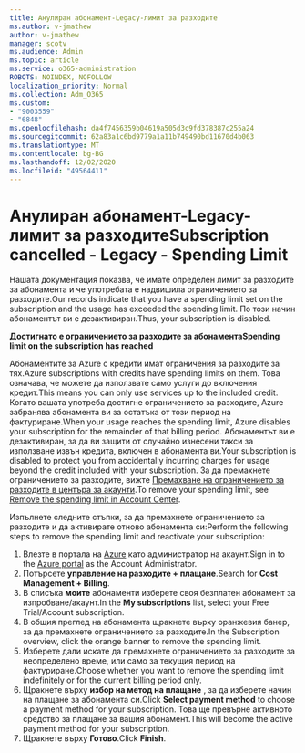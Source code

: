 ```yaml
---
title: Анулиран абонамент-Legacy-лимит за разходите
ms.author: v-jmathew
author: v-jmathew
manager: scotv
ms.audience: Admin
ms.topic: article
ms.service: o365-administration
ROBOTS: NOINDEX, NOFOLLOW
localization_priority: Normal
ms.collection: Adm_O365
ms.custom:
- "9003559"
- "6848"
ms.openlocfilehash: da4f7456359b04619a505d3c9fd378387c255a24
ms.sourcegitcommit: 62a83a1c6bd9779a1a11b749490bd11670d4b063
ms.translationtype: MT
ms.contentlocale: bg-BG
ms.lasthandoff: 12/02/2020
ms.locfileid: "49564411"
---
```

# <a name="subscription-cancelled---legacy---spending-limit"></a><span data-ttu-id="f3325-102">Анулиран абонамент-Legacy-лимит за разходите</span><span class="sxs-lookup"><span data-stu-id="f3325-102">Subscription cancelled - Legacy - Spending Limit</span></span>

<span data-ttu-id="f3325-103">Нашата документация показва, че имате определен лимит за разходите за абонамента и че употребата е надвишила ограничението за разходите.</span><span class="sxs-lookup"><span data-stu-id="f3325-103">Our records indicate that you have a spending limit set on the subscription and the usage has exceeded the spending limit.</span></span> <span data-ttu-id="f3325-104">По този начин абонаментът ви е дезактивиран.</span><span class="sxs-lookup"><span data-stu-id="f3325-104">Thus, your subscription is disabled.</span></span>

<span data-ttu-id="f3325-105">**Достигнато е ограничението за разходите за абонамента**</span><span class="sxs-lookup"><span data-stu-id="f3325-105">**Spending limit on the subscription has reached**</span></span>

<span data-ttu-id="f3325-106">Абонаментите за Azure с кредити имат ограничения за разходите за тях.</span><span class="sxs-lookup"><span data-stu-id="f3325-106">Azure subscriptions with credits have spending limits on them.</span></span> <span data-ttu-id="f3325-107">Това означава, че можете да използвате само услуги до включения кредит.</span><span class="sxs-lookup"><span data-stu-id="f3325-107">This means you can only use services up to the included credit.</span></span> <span data-ttu-id="f3325-108">Когато вашата употреба достигне ограничението за разходите, Azure забранява абонамента ви за остатъка от този период на фактуриране.</span><span class="sxs-lookup"><span data-stu-id="f3325-108">When your usage reaches the spending limit, Azure disables your subscription for the remainder of that billing period.</span></span> <span data-ttu-id="f3325-109">Абонаментът ви е дезактивиран, за да ви защити от случайно изнесени такси за използване извън кредита, включен в абонамента ви.</span><span class="sxs-lookup"><span data-stu-id="f3325-109">Your subscription is disabled to protect you from accidentally incurring charges for usage beyond the credit included with your subscription.</span></span> <span data-ttu-id="f3325-110">За да премахнете ограничението за разходите, вижте [Премахване на ограничението за разходите в центъра за акаунти](https://docs.microsoft.com/azure/cost-management-billing/manage/spending-limit#remove).</span><span class="sxs-lookup"><span data-stu-id="f3325-110">To remove your spending limit, see [Remove the spending limit in Account Center](https://docs.microsoft.com/azure/cost-management-billing/manage/spending-limit#remove).</span></span>

<span data-ttu-id="f3325-111">Изпълнете следните стъпки, за да премахнете ограничението за разходите и да активирате отново абонамента си:</span><span class="sxs-lookup"><span data-stu-id="f3325-111">Perform the following steps to remove the spending limit and reactivate your subscription:</span></span>

1. <span data-ttu-id="f3325-112">Влезте в портала на [Azure](https://portal.azure.com/) като администратор на акаунт.</span><span class="sxs-lookup"><span data-stu-id="f3325-112">Sign in to the [Azure portal](https://portal.azure.com/) as the Account Administrator.</span></span>
2. <span data-ttu-id="f3325-113">Потърсете **управление на разходите + плащане**.</span><span class="sxs-lookup"><span data-stu-id="f3325-113">Search for **Cost Management + Billing**.</span></span>
3. <span data-ttu-id="f3325-114">В списъка **моите** абонаменти изберете своя безплатен абонамент за изпробване/акаунт.</span><span class="sxs-lookup"><span data-stu-id="f3325-114">In the **My subscriptions** list, select your Free Trial/Account subscription.</span></span>
4. <span data-ttu-id="f3325-115">В общия преглед на абонамента щракнете върху оранжевия банер, за да премахнете ограничението за разходите.</span><span class="sxs-lookup"><span data-stu-id="f3325-115">In the Subscription overview, click the orange banner to remove the spending limit.</span></span>
5. <span data-ttu-id="f3325-116">Изберете дали искате да премахнете ограничението за разходите за неопределено време, или само за текущия период на фактуриране.</span><span class="sxs-lookup"><span data-stu-id="f3325-116">Choose whether you want to remove the spending limit indefinitely or for the current billing period only.</span></span>
6. <span data-ttu-id="f3325-117">Щракнете върху **избор на метод на плащане** , за да изберете начин на плащане за абонамента си.</span><span class="sxs-lookup"><span data-stu-id="f3325-117">Click **Select payment method** to choose a payment method for your subscription.</span></span> <span data-ttu-id="f3325-118">Това ще превърне активното средство за плащане за вашия абонамент.</span><span class="sxs-lookup"><span data-stu-id="f3325-118">This will become the active payment method for your subscription.</span></span>
7. <span data-ttu-id="f3325-119">Щракнете върху **Готово**.</span><span class="sxs-lookup"><span data-stu-id="f3325-119">Click **Finish**.</span></span>
